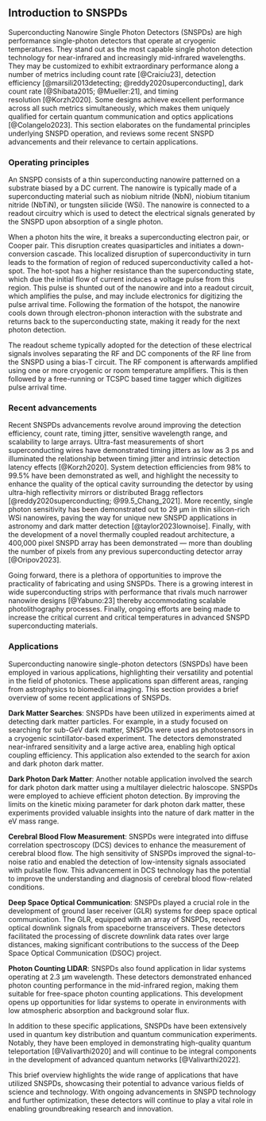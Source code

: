 ## Introduction to SNSPDs

<!-- [@01_chang2023experimental; @02_mueller2023highrate; @03_Cheng2023; @04_Colangelo2023; @05_Craiciu23; @06_Kapoor23; @Mueller2023; @Davis2022; @Valivarthi2022; @Mueller:21; @Valivarthi2020] -->

Superconducting Nanowire Single Photon Detectors (SNSPDs) are high performance single-photon detectors that operate at cryogenic temperatures. They stand out as the most capable single photon detection technology for near-infrared and increasingly mid-infrared wavelengths. They may be customized to exhibit extraordinary performance along a number of metrics including count rate&#160;[@Craiciu23], detection efficiency&#160;[@marsili2013detecting; @reddy2020superconducting], dark count rate&#160;[@Shibata2015; @Mueller:21], and timing resolution&#160;[@Korzh2020]. Some designs achieve excellent performance across all such metrics simultaneously, which makes them uniquely qualified for certain quantum communication and optics applications [@Colangelo2023]. This section elaborates on the fundamental principles underlying SNSPD operation, and reviews some recent SNSPD advancements and their relevance to certain applications.

### Operating principles

An SNSPD consists of a thin superconducting nanowire patterned on a substrate biased by a DC current. The nanowire is typically made of a superconducting material such as niobium nitride (NbN), niobium titanium nitride (NbTiN), or tungsten silicide (WSi). The nanowire is connected to a readout circuitry which is used to detect the electrical signals generated by the SNSPD upon absorption of a single photon.

When a photon hits the wire, it breaks a superconducting electron pair, or Cooper pair. This disruption creates quasiparticles and initiates a down-conversion cascade. This localized disruption of superconductivity in turn leads to the formation of region of reduced superconductivity called a hot-spot. The hot-spot has a higher resistance than the superconducting state, which due the initial flow of current induces a voltage pulse from this region. This pulse is shunted out of the nanowire and into a readout circuit, which amplifies the pulse, and may include electronics for digitizing the pulse arrival time. Following the formation of the hotspot, the nanowire cools down through electron-phonon interaction with the substrate and returns back to the superconducting state, making it ready for the next photon detection.

The readout scheme typically adopted for the detection of these electrical signals involves separating the RF and DC components of the RF line from the SNSPD using a bias-T circuit. The RF component is afterwards amplified using one or more cryogenic or room temperature amplifiers. This is then followed by a free-running or TCSPC based time tagger which digitizes pulse arrival time.

### Recent advancements

Recent SNSPDs advancements revolve around improving the detection efficiency, count rate, timing jitter, sensitive wavelength range, and scalability to large arrays. Ultra-fast measurements of short superconducting wires have demonstrated timing jitters as low as 3&#160;ps and illuminated the relationship between timing jitter and intrinsic detection latency effects [@Korzh2020]. System detection efficiencies from 98% to 99.5% have been demonstrated as well, and highlight the necessity to enhance the quality of the optical cavity surrounding the detector by using ultra-high reflectivity mirrors or distributed Bragg reflectors [@reddy2020superconducting; @99.5_Chang_2021]. More recently, single photon sensitivity has been demonstrated out to 29&#160;$\upmu \mathrm{m}$ in thin silicon-rich WSi nanowires, paving the way for unique new SNSPD applications in astronomy and dark matter detection [@taylor2023lownoise]. Finally, with the development of a novel thermally coupled readout architecture, a 400,000 pixel SNSPD array has been demonstrated — more than doubling the number of pixels from any previous superconducting detector array [@Oripov2023].

Going forward, there is a plethora of opportunities to improve the practicality of fabricating and using SNSPDs. There is a growing interest in wide superconducting strips with performance that rivals much narrower nanowire designs&#160;[@Yabuno:23] thereby accommodating scalable photolithography processes. Finally, ongoing efforts are being made to increase the critical current and critical temperatures in advanced SNSPD superconducting materials.

### Applications

Superconducting nanowire single-photon detectors (SNSPDs) have been employed in various applications, highlighting their versatility and potential in the field of photonics. These applications span different areas, ranging from astrophysics to biomedical imaging. This section provides a brief overview of some recent applications of SNSPDs.

**Dark Matter Searches**: SNSPDs have been utilized in experiments aimed at detecting dark matter particles. For example, in a study focused on searching for sub-GeV dark matter, SNSPDs were used as photosensors in a cryogenic scintillator-based experiment. The detectors demonstrated near-infrared sensitivity and a large active area, enabling high optical coupling efficiency. This application also extended to the search for axion and dark photon dark matter.

**Dark Photon Dark Matter**: Another notable application involved the search for dark photon dark matter using a multilayer dielectric haloscope. SNSPDs were employed to achieve efficient photon detection. By improving the limits on the kinetic mixing parameter for dark photon dark matter, these experiments provided valuable insights into the nature of dark matter in the eV mass range.

**Cerebral Blood Flow Measurement**: SNSPDs were integrated into diffuse correlation spectroscopy (DCS) devices to enhance the measurement of cerebral blood flow. The high sensitivity of SNSPDs improved the signal-to-noise ratio and enabled the detection of low-intensity signals associated with pulsatile flow. This advancement in DCS technology has the potential to improve the understanding and diagnosis of cerebral blood flow-related conditions.

**Deep Space Optical Communication**: SNSPDs played a crucial role in the development of ground laser receiver (GLR) systems for deep space optical communication. The GLR, equipped with an array of SNSPDs, received optical downlink signals from spaceborne transceivers. These detectors facilitated the processing of discrete downlink data rates over large distances, making significant contributions to the success of the Deep Space Optical Communication (DSOC) project.

**Photon Counting LIDAR**: SNSPDs also found application in lidar systems operating at 2.3&#160;$\upmu \mathrm{m}$ wavelength. These detectors demonstrated enhanced photon counting performance in the mid-infrared region, making them suitable for free-space photon counting applications. This development opens up opportunities for lidar systems to operate in environments with low atmospheric absorption and background solar flux.

In addition to these specific applications, SNSPDs have been extensively used in quantum key distribution and quantum communication experiments. Notably, they have been employed in demonstrating high-quality quantum teleportation&#160;[@Valivarthi2020] and will continue to be integral components in the development of advanced quantum networks&#160;[@Valivarthi2022].

This brief overview highlights the wide range of applications that have utilized SNSPDs, showcasing their potential to advance various fields of science and technology. With ongoing advancements in SNSPD technology and further optimization, these detectors will continue to play a vital role in enabling groundbreaking research and innovation.
